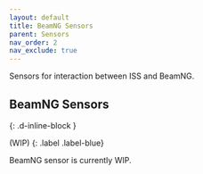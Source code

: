 ```yaml
---
layout: default
title: BeamNG Sensors
parent: Sensors
nav_order: 2
nav_exclude: true
---
```

Sensors for interaction between ISS and BeamNG. 

## BeamNG Sensors
{: .d-inline-block }

(WIP)
{: .label .label-blue}

BeamNG sensor is currently WIP.